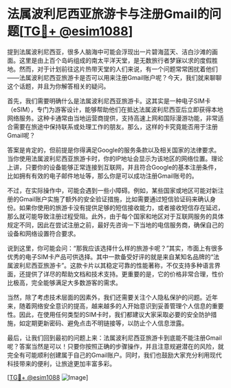 # 法属波利尼西亚旅游卡与注册Gmail的问题[[TG💪+ @esim1088](https://t.me/s/esim1088)]

提到法属波利尼西亚，很多人脑海中可能会浮现出一片碧海蓝天、洁白沙滩的画面。这里是由上百个岛屿组成的南太平洋天堂，是无数旅行者梦寐以求的度假胜地。然而，对于计划前往这片热带天堂的人们来说，有一个问题常常困扰着他们——法属波利尼西亚旅游卡是否可以用来注册Gmail账户呢？今天，我们就来聊聊这个话题，并且为你解答相关的疑问。

首先，我们需要明确什么是法属波利尼西亚旅游卡。这其实是一种电子SIM卡（eSIM），专门为游客设计，能够帮助他们在抵达法属波利尼西亚后立即获得本地网络服务。这种卡通常由当地运营商提供，支持高速上网和国际漫游功能，非常适合需要在旅途中保持联系或处理工作的朋友。那么，这样的卡究竟能否用于注册Gmail呢？

答案是肯定的，但前提是你得满足Google的服务条款以及相关国家的法律要求。当你使用法属波利尼西亚旅游卡时，你的IP地址会显示为该地区的网络位置。理论上讲，只要你的设备能够正常连接到互联网，并且符合Google的基本注册条件，比如拥有有效的电子邮件地址等，那么你是可以成功注册Gmail账号的。

不过，在实际操作中，可能会遇到一些小障碍。例如，某些国家或地区可能对新注册的Gmail账户实施了额外的安全验证措施，比如需要通过短信验证码来确认身份。如果你使用的旅游卡没有提供足够的短信接收能力，或者接收短信存在延迟，那么就可能导致注册过程受阻。此外，由于每个国家和地区对于互联网服务的具体规定不同，因此在尝试注册之前，最好先咨询一下当地的电信服务商，确保自己的设备和网络设置符合要求。

说到这里，你可能会问：“那我应该选择什么样的旅游卡呢？”其实，市面上有很多优秀的电子SIM卡产品可供选择。其中一款备受好评的就是来自某知名品牌的“法属波利尼西亚旅游卡”。这款卡片以其稳定可靠的性能著称，不仅支持多种语言界面，还提供了详尽的帮助文档和技术支持。更重要的是，它的价格非常合理，性价比极高，完全能够满足大多数游客的需求。

当然，除了考虑技术层面的因素外，我们还需要关注个人隐私保护的问题。近年来，随着网络安全意识的提高，越来越多的人开始意识到妥善管理个人信息的重要性。因此，在使用任何类型的SIM卡时，我们都建议大家采取必要的安全防护措施，如定期更新密码、避免点击不明链接等，以防止个人信息泄露。

最后，让我们回到最初的问题上来：法属波利尼西亚旅游卡到底能不能注册Gmail呢？答案当然是可以！只要你按照正确的步骤操作，并且注意规避潜在的风险，就完全有可能顺利创建属于自己的Gmail账户。同时，我们也鼓励大家充分利用现代科技带来的便利，让旅途更加丰富多彩。

[[TG💪+ @esim1088](https://t.me/s/esim1088) ![Image](https://i.postimg.cc/4NQfJmqS/Snipaste-2025-05-13-00-14-12.png)]